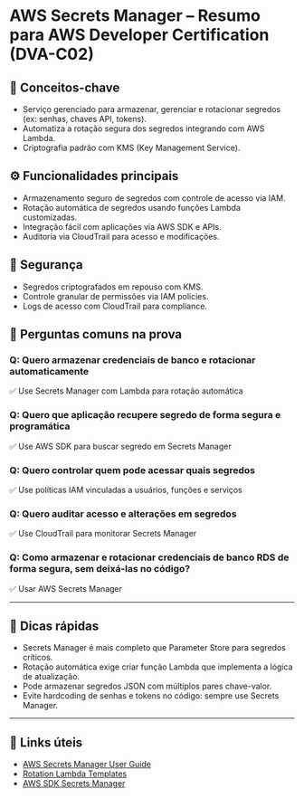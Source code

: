 # AWS Secrets Manager – Resumo para AWS Developer Certification (DVA-C02)

## 🧠 Conceitos-chave
- Serviço gerenciado para armazenar, gerenciar e rotacionar segredos (ex: senhas, chaves API, tokens).
- Automatiza a rotação segura dos segredos integrando com AWS Lambda.
- Criptografia padrão com KMS (Key Management Service).

## ⚙️ Funcionalidades principais
- Armazenamento seguro de segredos com controle de acesso via IAM.
- Rotação automática de segredos usando funções Lambda customizadas.
- Integração fácil com aplicações via AWS SDK e APIs.
- Auditoria via CloudTrail para acesso e modificações.

## 🔐 Segurança
- Segredos criptografados em repouso com KMS.
- Controle granular de permissões via IAM policies.
- Logs de acesso com CloudTrail para compliance.

## 🧪 Perguntas comuns na prova

### Q: Quero armazenar credenciais de banco e rotacionar automaticamente
✅ Use Secrets Manager com Lambda para rotação automática

### Q: Quero que aplicação recupere segredo de forma segura e programática
✅ Use AWS SDK para buscar segredo em Secrets Manager

### Q: Quero controlar quem pode acessar quais segredos
✅ Use políticas IAM vinculadas a usuários, funções e serviços

### Q: Quero auditar acesso e alterações em segredos
✅ Use CloudTrail para monitorar Secrets Manager

### Q: Como armazenar e rotacionar credenciais de banco RDS de forma segura, sem deixá-las no código?
✅ Usar AWS Secrets Manager

---

## 📌 Dicas rápidas
- Secrets Manager é mais completo que Parameter Store para segredos críticos.
- Rotação automática exige criar função Lambda que implementa a lógica de atualização.
- Pode armazenar segredos JSON com múltiplos pares chave-valor.
- Evite hardcoding de senhas e tokens no código: sempre use Secrets Manager.

---

## 🔗 Links úteis
- [AWS Secrets Manager User Guide](https://docs.aws.amazon.com/secretsmanager/latest/userguide/intro.html)
- [Rotation Lambda Templates](https://docs.aws.amazon.com/secretsmanager/latest/userguide/rotating-secrets-lambda-function-overview.html)
- [AWS SDK Secrets Manager](https://docs.aws.amazon.com/secretsmanager/latest/userguide/programming.html)

